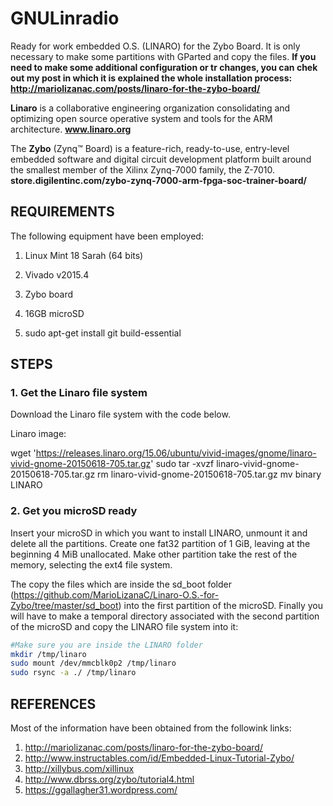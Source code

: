 
GNULinradio
============

Ready for work embedded O.S. (LINARO) for the Zybo Board. It is only necessary to make some partitions with GParted and copy the files. **If you need to make some additional configuration or tr changes, you can chek out my post in which it is explained the whole installation process: http://mariolizanac.com/posts/linaro-for-the-zybo-board/**

**Linaro** is a collaborative engineering organization consolidating and optimizing open source operative system and tools for the ARM architecture. **www.linaro.org**

The **Zybo** (Zynq™ Board) is a feature-rich, ready-to-use, entry-level embedded software and digital circuit development platform built around the smallest member of the Xilinx Zynq-7000 family, the Z-7010. **store.digilentinc.com/zybo-zynq-7000-arm-fpga-soc-trainer-board/**



REQUIREMENTS
------------

The following equipment have been employed:

1. Linux Mint 18 Sarah (64 bits)

2. Vivado v2015.4

3. Zybo board

4. 16GB microSD

5. sudo apt-get install git build-essential

 


STEPS
------------

### 1. Get the Linaro file system ###

Download the Linaro file system with the code below.

Linaro image:

wget 'https://releases.linaro.org/15.06/ubuntu/vivid-images/gnome/linaro-vivid-gnome-20150618-705.tar.gz'
sudo tar -xvzf linaro-vivid-gnome-20150618-705.tar.gz
rm linaro-vivid-gnome-20150618-705.tar.gz
mv binary LINARO



### 2. Get you microSD ready ###


Insert your microSD in which you want to install LINARO, unmount it and delete all the partitions. Create one fat32 partition of 1 GiB, leaving at the beginning 4 MiB unallocated. Make other partition take the rest of the memory, selecting the ext4 file system. 

The copy the files which are inside the sd_boot folder (https://github.com/MarioLizanaC/Linaro-O.S.-for-Zybo/tree/master/sd_boot) into the first partition of the microSD. Finally you will have to make a temporal directory associated with the second partition of the microSD and copy the LINARO file system into it:

~~~bash
#Make sure you are inside the LINARO folder
mkdir /tmp/linaro
sudo mount /dev/mmcblk0p2 /tmp/linaro
sudo rsync -a ./ /tmp/linaro
~~~


 
REFERENCES 
------------
Most of the information have been obtained from the followink links: 

1. http://mariolizanac.com/posts/linaro-for-the-zybo-board/
2. http://www.instructables.com/id/Embedded-Linux-Tutorial-Zybo/
3. http://xillybus.com/xillinux
4. http://www.dbrss.org/zybo/tutorial4.html
5. https://ggallagher31.wordpress.com/







